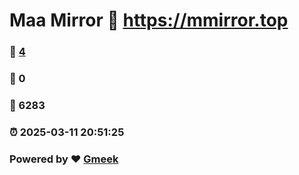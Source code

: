 # Maa Mirror :link: https://mmirror.top 
### :page_facing_up: [4](https://mmirror.top/tag.html) 
### :speech_balloon: 0 
### :hibiscus: 6283 
### :alarm_clock: 2025-03-11 20:51:25 
### Powered by :heart: [Gmeek](https://github.com/Meekdai/Gmeek)
